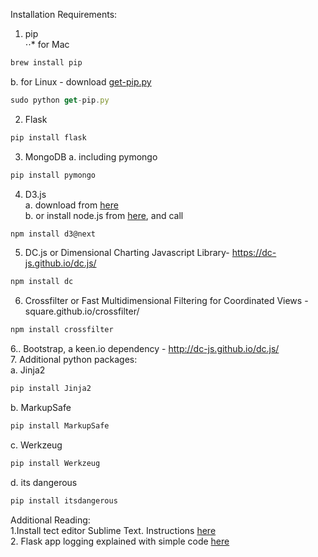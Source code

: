 Installation Requirements:  
1. pip  
 ⋅⋅* for Mac  
```javascript
brew install pip
```
   b. for Linux - download [get-pip.py](https://bootstrap.pypa.io/get-pip.py)  
```javascript
sudo python get-pip.py
```    
2. Flask  
```javascript
pip install flask
```  
3. MongoDB 
   a. including pymongo  
```javascript
pip install pymongo
```  
4. D3.js  
   a. download from [here](https://github.com/d3/d3/releases/download/v4.1.1/d3.zip)  
   b. or install node.js from [here](https://nodejs.org/), and call  
```javascript
npm install d3@next
```  
5. DC.js or Dimensional Charting Javascript Library- https://dc-js.github.io/dc.js/  
```javascript
npm install dc
```  
6. Crossfilter or Fast Multidimensional Filtering for Coordinated Views - square.github.io/crossfilter/  
```javascript
npm install crossfilter
```  
6.. Bootstrap, a keen.io dependency - http://dc-js.github.io/dc.js/  
7. Additional python packages:  
   a. Jinja2  
```javascript
pip install Jinja2
```  
   b. MarkupSafe  
```javascript
pip install MarkupSafe
```    
   c. Werkzeug  
```javascript
pip install Werkzeug
```  
   d. its dangerous  
```javascript
pip install itsdangerous
```  

Additional Reading:  
1.Install tect editor Sublime Text. Instructions [here](http://docs.sublimetext.info/en/latest/getting_started/install.html)  
2. Flask app logging explained with simple code [here](https://gist.github.com/ibeex/3257877)  